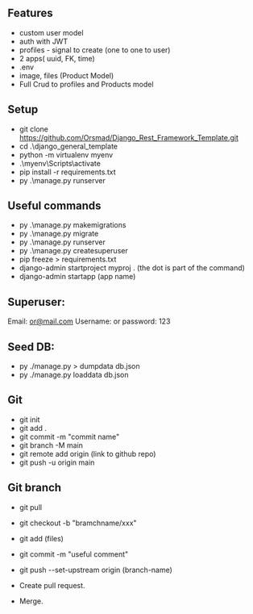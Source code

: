 
## Features
- custom user model
- auth with JWT
- profiles - signal to create (one to one to user)
- 2 apps( uuid, FK, time)
- .env
- image, files (Product Model)
- Full Crud to profiles and Products model

## Setup
* git clone https://github.com/Orsmad/Django_Rest_Framework_Template.git
* cd .\django_general_template
* python -m virtualenv myenv
* .\myenv\Scripts\activate
* pip install -r requirements.txt
* py .\manage.py runserver

## Useful commands
* py .\manage.py makemigrations
* py .\manage.py migrate
* py .\manage.py runserver
* py .\manage.py createsuperuser
* pip freeze > requirements.txt
* django-admin startproject myproj .    (the dot is part of the command)
* django-admin startapp (app name)	


## Superuser:
Email: or@mail.com
Username: or
password: 123

## Seed DB:
* py ./manage.py > dumpdata db.json
* py ./manage.py loaddata db.json


## Git
* git init
* git add .
* git commit -m "commit name"
* git branch -M main
* git remote add origin (link to github repo)
* git push -u origin main

## Git branch
*  git pull
*  git checkout -b "bramchname/xxx"
*  git add (files)
*  git commit -m "useful comment"
*  git push --set-upstream origin (branch-name)

* Create pull request.
* Merge.
